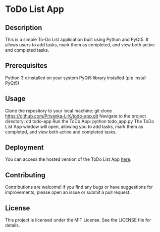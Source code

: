# ToDo List App

## Description
This is a simple To-Do List application built using Python and PyQt5. It allows users to add tasks, mark them as completed, and view both active and completed tasks.

## Prerequisites
Python 3.x installed on your system
PyQt5 library installed (pip install PyQt5)

## Usage
Clone the repository to your local machine:
    git clone https://github.com/Priyanka-L-K/todo-app.git
Navigate to the project directory:
    cd todo-app
Run the ToDo App:
    python todo_app.py
The ToDo List App window will open, allowing you to add tasks, mark them as completed, and view both active and completed tasks.

## Deployment
You can access the hosted version of the ToDo List App [here](https://todo-streamapp.streamlit.app/).

## Contributing
Contributions are welcome! If you find any bugs or have suggestions for improvements, please open an issue or submit a pull request.

## License
This project is licensed under the MIT License. See the LICENSE file for details.
